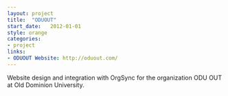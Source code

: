 ```yaml
---
layout: project
title:  "ODUOUT"
start_date:   2012-01-01
style: orange
categories:
- project
links:
- ODUOUT Website: http://oduout.com/
---
```


Website design and integration with OrgSync for the organization ODU OUT at Old Dominion University.

